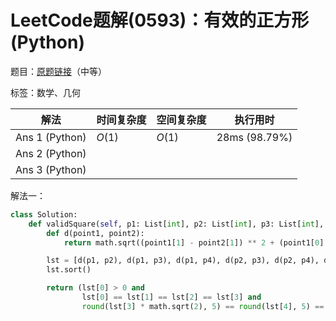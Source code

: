 # LeetCode题解(0593)：有效的正方形(Python)

题目：[原题链接](https://leetcode-cn.com/problems/valid-square/)（中等）

标签：数学、几何

| 解法           | 时间复杂度 | 空间复杂度 | 执行用时      |
| -------------- | ---------- | ---------- | ------------- |
| Ans 1 (Python) | $O(1)$     | $O(1)$     | 28ms (98.79%) |
| Ans 2 (Python) |            |            |               |
| Ans 3 (Python) |            |            |               |

解法一：

```python
class Solution:
    def validSquare(self, p1: List[int], p2: List[int], p3: List[int], p4: List[int]) -> bool:
        def d(point1, point2):
            return math.sqrt((point1[1] - point2[1]) ** 2 + (point1[0] - point2[0]) ** 2)

        lst = [d(p1, p2), d(p1, p3), d(p1, p4), d(p2, p3), d(p2, p4), d(p3, p4)]
        lst.sort()

        return (lst[0] > 0 and
                lst[0] == lst[1] == lst[2] == lst[3] and
                round(lst[3] * math.sqrt(2), 5) == round(lst[4], 5) == round(lst[5], 5))
```

